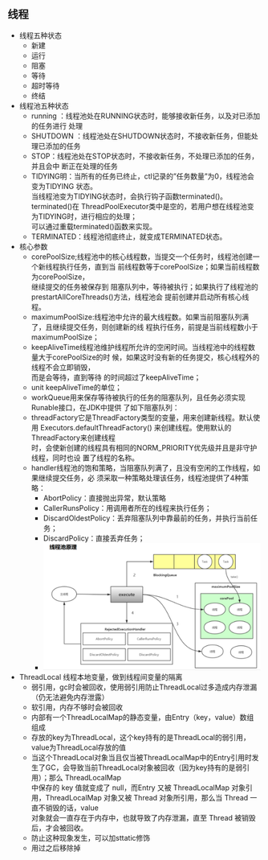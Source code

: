 ## 线程
- 线程五种状态
  - 新建
  - 运行
  - 阻塞
  - 等待
  - 超时等待
  - 终结
- 线程池五种状态
  - running ：线程池处在RUNNING状态时，能够接收新任务，以及对已添加的任务进行 处理
  - SHUTDOWN ：线程池处在SHUTDOWN状态时，不接收新任务，但能处理已添加的任务
  - STOP：线程池处在STOP状态时，不接收新任务，不处理已添加的任务，并且会中 断正在处理的任务
  - TIDYING明：当所有的任务已终止，ctl记录的”任务数量”为0，线程池会变为TIDYING 状态。  
  当线程池变为TIDYING状态时，会执行钩子函数terminated()。terminated()在 ThreadPoolExecutor类中是空的，若用户想在线程池变为TIDYING时，进行相应的处理；  
  可以通过重载terminated()函数来实现。
  - TERMINATED：线程池彻底终止，就变成TERMINATED状态。
- 核心参数
  - corePoolSize;线程池中的核心线程数，当提交一个任务时，线程池创建一个新线程执行任务，直到当 前线程数等于corePoolSize；如果当前线程数为corePoolSize，  
  继续提交的任务被保存到 阻塞队列中，等待被执行；如果执行了线程池的prestartAllCoreThreads()方法，线程池会 提前创建并启动所有核心线程。
  - maximumPoolSize:线程池中允许的最大线程数。如果当前阻塞队列满了，且继续提交任务，则创建新的线 程执行任务，前提是当前线程数小于maximumPoolSize；
  - keepAliveTime线程池维护线程所允许的空闲时间。当线程池中的线程数量大于corePoolSize的时 候，如果这时没有新的任务提交，核心线程外的线程不会立即销毁，  
  而是会等待，直到等待 的时间超过了keepAliveTime；
  - unit keepAliveTime的单位；
  - workQueue用来保存等待被执行的任务的阻塞队列，且任务必须实现Runable接口，在JDK中提供 了如下阻塞队列：
  - threadFactory它是ThreadFactory类型的变量，用来创建新线程。默认使用 Executors.defaultThreadFactory() 来创建线程。使用默认的ThreadFactory来创建线程  
  时，会使新创建的线程具有相同的NORM_PRIORITY优先级并且是非守护线程，同时也设 置了线程的名称。
  - handler线程池的饱和策略，当阻塞队列满了，且没有空闲的工作线程，如果继续提交任务，必 须采取一种策略处理该任务，线程池提供了4种策略：
    - AbortPolicy：直接抛出异常，默认策略
    - CallerRunsPolicy：用调用者所在的线程来执行任务；
    - DiscardOldestPolicy：丢弃阻塞队列中靠最前的任务，并执行当前任务；
    - DiscardPolicy：直接丢弃任务；
    - ![](./pic/线程池.png)
- ThreadLocal 线程本地变量，做到线程间变量的隔离
  - 弱引用，gc时会被回收，使用弱引用防止ThreadLocal过多造成内存泄漏（仍无法避免内存泄露）
  - 软引用，内存不够时会被回收
  - 内部有一个ThreadLocalMap的静态变量，由Entry（key，value）数组组成
  - 存放的key为ThreadLocal，这个key持有的是ThreadLocal的弱引用，value为ThreadLocal存放的值
  - 当这个ThreadLocal对象当且仅当被ThreadLocalMap中的Entry引用时发生了GC，会导致当前ThreadLocal对象被回收（因为key持有的是弱引用）；那么 ThreadLocalMap   
  中保存的 key 值就变成了 null，而Entry 又被 ThreadLocalMap 对象引用，ThreadLocalMap 对象又被 Thread 对象所引用，那么当 Thread 一直不销毁的话，value   
  对象就会一直存在于内存中，也就导致了内存泄漏，直至 Thread 被销毁后，才会被回收。
  - 防止这种现象发生，可以加sttatic修饰
  - 用过之后移除掉